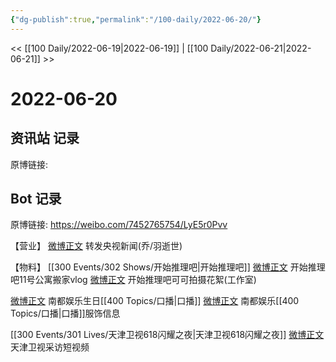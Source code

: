 ```yaml
---
{"dg-publish":true,"permalink":"/100-daily/2022-06-20/"}
---
```



<< [[100 Daily/2022-06-19\|2022-06-19]] | [[100 Daily/2022-06-21\|2022-06-21]] >>

# 2022-06-20

## 资讯站 记录

原博链接:

## Bot 记录

原博链接: https://weibo.com/7452765754/LyE5r0Pvv

【营业】
[微博正文](https://m.weibo.cn/1736988591/4782453136818306) 转发央视新闻(乔/羽逝世)

【物料】
[[300 Events/302 Shows/开始推理吧\|开始推理吧]]
[微博正文](https://m.weibo.cn/2162247381/4782435655223759) 开始推理吧11号公寓搬家vlog
[微博正文](https://m.weibo.cn/7478855230/4782520756867406) 开始推理吧可可拍摄花絮(工作室)

[微博正文](https://m.weibo.cn/1216431741/4782450667161304) 南都娱乐生日[[400 Topics/口播\|口播]]
[微博正文](https://m.weibo.cn/5917824491/4782478777124803) 南都娱乐[[400 Topics/口播\|口播]]服饰信息

[[300 Events/301 Lives/天津卫视618闪耀之夜\|天津卫视618闪耀之夜]]
[微博正文](https://m.weibo.cn/1905859287/4782465367151832) 天津卫视采访短视频
